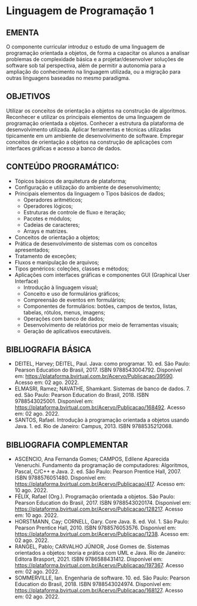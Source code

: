 # Linguagem de Programação 1

## EMENTA

O componente curricular introduz o estudo de uma linguagem de programação orientada a objetos, de forma a capacitar os alunos a analisar problemas de complexidade básica e a projetar/desenvolver soluções de software sob tal perspectiva, além de permitir a autonomia para a ampliação do conhecimento na linguagem utilizada, ou a migração para outras linguagens baseadas no mesmo paradigma. 

## OBJETIVOS

Utilizar os conceitos de orientação a objetos na construção de algoritmos. Reconhecer e utilizar os principais elementos de uma linguagem de programação orientada a objetos. Conhecer a estrutura da plataforma de desenvolvimento utilizada. Aplicar ferramentas e técnicas utilizadas tipicamente em um ambiente de desenvolvimento de software. Empregar conceitos de orientação a objetos na construção de aplicações com interfaces gráficas e acesso a banco de dados. 

## CONTEÚDO PROGRAMÁTICO:  

- Tópicos básicos de arquitetura de plataforma; 
- Configuração e utilização do ambiente de desenvolvimento; 
- Principais elementos da linguagem o Tipos básicos de dados; 
    - Operadores aritméticos; 
    - Operadores lógicos;   
    - Estruturas de controle de fluxo e iteração; 
    - Pacotes e módulos; 
    - Cadeias de caracteres; 
    - Arrays e matrizes. 
- Conceitos de orientação a objetos; 
- Prática de desenvolvimento de sistemas com os conceitos apresentados; 
- Tratamento de exceções; 
- Fluxos e manipulação de arquivos; 
- Tipos genéricos: coleções, classes e métodos; 
- Aplicações com interfaces gráficas e componentes GUI (Graphical User Interface)
    - Introdução à linguagem visual; 
    - Conceito e uso de formulários gráficos; 
    - Compreensão de eventos em formulários; 
    - Componentes de formulários: botões, campos de textos, listas, tabelas, rótulos, menus, imagens; 
    - Operações com banco de dados; 
    - Desenvolvimento de relatórios por meio de ferramentas visuais; 
    - Geração de aplicativos executáveis.

 ## BIBLIOGRAFIA BÁSICA

 - DEITEL, Harvey; DEITEL, Paul. Java: como programar. 10. ed. São Paulo: Pearson Education do Brasil, 2017. ISBN 9788543004792. Disponível em: https://plataforma.bvirtual.com.br/Acervo/Publicacao/39590. Acesso em: 02 ago. 2022. 
 - ELMASRI, Ramez; NAVATHE, Shamkant. Sistemas de banco de dados. 7. ed. São Paulo: Pearson Education do Brasil, 2018. ISBN 9788543025001. Disponível em: https://plataforma.bvirtual.com.br/Acervo/Publicacao/168492. Acesso em: 02 ago. 2022. 
 - SANTOS, Rafael. Introdução à programação orientada a objetos usando Java. 1. ed. Rio de Janeiro: Campus, 2013. ISBN 9788535212068. 

 ##  BIBLIOGRAFIA COMPLEMENTAR
 
 - ASCENCIO, Ana Fernanda Gomes; CAMPOS, Edilene Aparecida Veneruchi. Fundamento da programação de computadores: Algoritmos, Pascal, C/C++ e Java. 2. ed. São Paulo: Pearson Prentice Hall, 2007. ISBN 9788576051480. Disponível em: https://plataforma.bvirtual.com.br/Acervo/Publicacao/417. Acesso em: 10 ago. 2022. 
 - FÉLIX, Rafael (Org.). Programação orientada a objetos. São Paulo: Pearson Education do Brasil, 2017. ISBN 9788543020174. Disponível em: https://plataforma.bvirtual.com.br/Acervo/Publicacao/128217. Acesso em: 10 ago. 2022. 
 - HORSTMANN, Cay; CORNELL, Gary. Core Java. 8. ed. Vol. 1. São Paulo: Pearson Prentice Hall, 2010. ISBN 9788576053576. Disponível em: https://plataforma.bvirtual.com.br/Acervo/Publicacao/1238. Acesso em: 02 ago. 2022. 
 - RANGEL, Pablo; CARVALHO JÚNIOR, José Gomes de. Sistemas orientados a objetos: teoria e prática com UML e Java. Rio de Janeiro: Editora Brasport, 2021. ISBN 9786588431412. Disponível em: https://plataforma.bvirtual.com.br/Acervo/Publicacao/197367. Acesso em: 02 ago. 2022. 
 - SOMMERVILLE, Ian. Engenharia de software. 10. ed. São Paulo: Pearson Education do Brasil, 2018. ISBN 9788543024974. Disponível em: https://plataforma.bvirtual.com.br/Acervo/Publicacao/168127. Acesso em: 02 ago. 2022. 